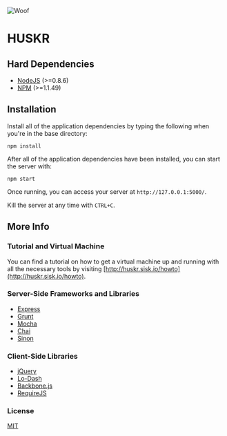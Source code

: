 ![Woof](http://huskr.sisk.io/howto/icon2x.png)

# HUSKR

## Hard Dependencies

* [NodeJS](http://nodejs.org) (>=0.8.6)
* [NPM](https://npmjs.org) (>=1.1.49)

## Installation

Install all of the application dependencies by typing the following when you're in the base directory:

```
npm install
```

After all of the application dependencies have been installed, you can start the server with:

```
npm start
```

Once running, you can access your server at `http://127.0.0.1:5000/`.

Kill the server at any time with `CTRL+C`.

## More Info

### Tutorial and Virtual Machine

You can find a tutorial on how to get a virtual machine up and running with all the necessary tools by visiting [http://huskr.sisk.io/howto](http://huskr.sisk.io/howto).

### Server-Side Frameworks and Libraries

* [Express](http://expressjs.com)
* [Grunt](http://gruntjs.com)
* [Mocha](http://visionmedia.github.com/mocha/)
* [Chai](http://chaijs.com)
* [Sinon](http://sinonjs.org)

### Client-Side Libraries

* [jQuery](http://jquery.com)
* [Lo-Dash](http://lodash.com)
* [Backbone.js](http://backbonejs.org)
* [RequireJS](http://requirejs.org)

### License

[MIT](http://opensource.org/licenses/mit-license)
